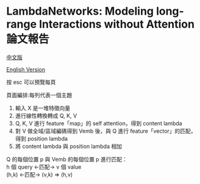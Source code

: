 # LambdaNetworks: Modeling long-range Interactions without Attention 論文報告

[中文版](https://toonnyy8.github.io/PPT/LambdaNetworks/)

[English Version](https://toonnyy8.github.io/PPT/LambdaNetworks/index-en.html)

按 esc 可以預覽每頁

頁面編排:每列代表一個主題

1.  輸入 X 是一堆特徵向量
2.  進行線性轉換轉成 Q, K, V
3.  Q, K, V 進行 feature「map」的 self attention，得到 content lambda
4.  對 V 做全域/區域編碼得到 Vemb 後，與 Q 進行 feature「vector」的匹配，得到 position lambda
5.  將 content lambda 與 position lambda 相加

Q 的每個位置 p 與 Vemb 的每個位置 p 進行匹配：  
h 個 query <-匹配-> v 個 value  
(h,k) <-匹配-> (v,k) => (h,v)
